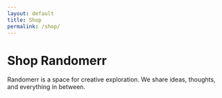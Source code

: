```yaml
---
layout: default
title: Shop
permalink: /shop/
---
```


# Shop Randomerr

Randomerr is a space for creative exploration. We share ideas, thoughts, and everything in between.

<div id="product-container"></div>

<script>
// Fetch the product data from the JSON file
fetch('/products.json')
    .then(response => response.json())
    .then(data => {
        // Access the product data from the JSON result
        const product = data.result[0];

        // Create a container to display the product
        const productContainer = document.getElementById('product-container');

        // Build the HTML structure for the product
        const productHTML = `
            <div class="product">
                <img src="${product.image}" alt="${product.title}" style="max-width: 300px; height: auto; margin-bottom: 15px;">
                <h2>${product.title}</h2>
                <p>${product.description}</p>
                <p><strong>Brand:</strong> ${product.brand}</p>
                <p><strong>Origin:</strong> ${product.origin_country}</p>
                <p class="price" style="font-size: 20px; color: #333; margin-top: 10px;">$${product.price} ${product.currency}</p>
            </div>
        `;

        // Insert the product HTML into the container
        productContainer.innerHTML = productHTML;
    })
    .catch(error => {
        console.error('Error fetching the product data:', error);
    });
</script>

